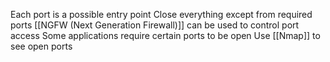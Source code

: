 Each port is a possible entry point
Close everything except from required ports
[[NGFW (Next Generation Firewall)]] can be used to control port access
Some applications require certain ports to be open
Use [[Nmap]] to see open ports
